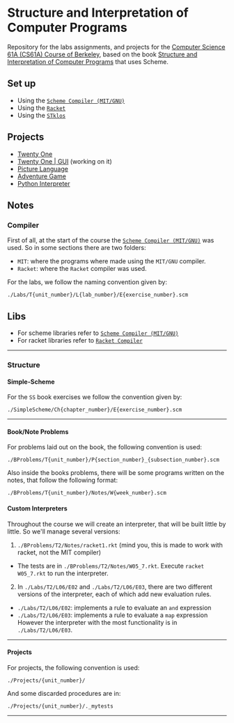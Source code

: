 # Structure and Interpretation of Computer Programs

Repository for the labs assignments, and projects for the [Computer Science 61A (CS61A) Course of Berkeley](https://archive.org/details/ucberkeley-webcast-PL3E89002AA9B9879E?sort=titleSorter), based on the book [Structure and Interpretation of Computer Programs](https://mitpress.mit.edu/sites/default/files/sicp/full-text/book/book.html) that uses Scheme.

## Set up

- Using the [`Scheme Compiler (MIT/GNU)`](./docs/MIT.md)
- Using the [`Racket`](./docs/RACKET.md)
- Using the [`STklos`](./docs/STk.md)

## Projects

- [Twenty One](./Projects/01)
- [Twenty One | GUI](./Projects/01/GUI) (working on it)
- [Picture Language](./Projects/02)
- [Adventure Game](./Projects/03)
- [Python Interpreter](./Projects/04/schyton)

## Notes

### Compiler

First of all, at the start of the course the [`Scheme Compiler (MIT/GNU)`](http://www.gnu.org/software/mit-scheme/) was used. So in some sections there are two folders:

- `MIT`: where the programs where made using the `MIT/GNU` compiler.
- `Racket`: where the `Racket` compiler was used.


For the labs, we follow the naming convention given by:

```
./Labs/T{unit_number}/L{lab_number}/E{exercise_number}.scm
```

## Libs

- For scheme libraries refer to [`Scheme Compiler (MIT/GNU)`](./docs/MIT.md)
- For racket libraries refer to [`Racket Compiler`](./docs/RACKET.md)

---

### Structure

#### Simple-Scheme

For the `SS` book exercises we follow the convention given by:

```
./SimpleScheme/Ch{chapter_number}/E{exercise_number}.scm
```
---

#### Book/Note Problems

For problems laid out on the book, the following convention is used:

```
./BProblems/T{unit_number}/P{section_number}_{subsection_number}.scm
```

Also inside the books problems, there will be some programs written on the notes, that follow the following format:


```
./BProblems/T{unit_number}/Notes/W{week_number}.scm
```

#### Custom Interpreters

Throughout the course we will create an interpreter, that will be built little by little. So we'll manage several versions:

1. `./BProblems/T2/Notes/racket1.rkt` (mind you, this is made to work with racket, not the MIT compiler)
  - The tests are in `./BProblems/T2/Notes/W05_7.rkt`. Execute `racket W05_7.rkt` to run the interpreter.
2. In `./Labs/T2/L06/E02` and `./Labs/T2/L06/E03`, there are two different versions of the interpreter, each of which add new evaluation rules. 
  - `./Labs/T2/L06/E02`: implements a rule to evaluate an `and` expression
  - `./Labs/T2/L06/E03`: implements a rule to evaluate a `map` expression
However the interpreter with the most functionality is in `./Labs/T2/L06/E03`.

---

#### Projects

For projects, the following convention is used:

```
./Projects/{unit_number}/
```

And some discarded procedures are in:

```
./Projects/{unit_number}/._mytests
```
---
